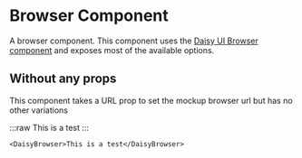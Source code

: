 <script setup lang="ts">
import {DaisyBrowser, DaisyTab, DaisyTabs} from 'daisy-vue'
</script>

# Browser Component

A browser component. This component
uses the [Daisy UI Browser component](https://daisyui.com/components/mockup-browser/)
and exposes most of the available options.

## Without any props

This component takes a URL prop to set the mockup browser url but has no other variations

<DaisyTabs>
<DaisyTab title="Preview">

:::raw
<DaisyBrowser>
This is a test
</DaisyBrowser>
:::

</DaisyTab>
<DaisyTab title="Code">

```vue
<DaisyBrowser>This is a test</DaisyBrowser>
```

</DaisyTab>
</DaisyTabs>
